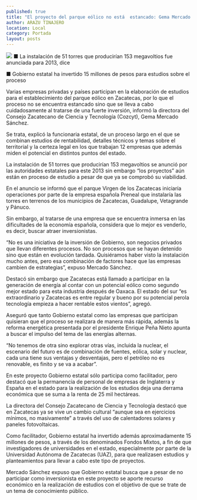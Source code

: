```yaml
---
published: true
title: "El proyecto del parque eólico no está  estancado: Gema Mercado Sánchez"
author: ARAZU TINAJERO
location: Local
category: Portada
layout: posts
---
```


![](http://i.imgur.com/jhywxfHm.jpg)
■ La instalación de 51 torres que producirían 153 megavoltios fue anunciada para 2013, dice

■ Gobierno estatal ha invertido 15 millones de pesos para estudios sobre el proceso

Varias empresas privadas y países participan en la elaboración de estudios para el establecimiento del parque eólico en Zacatecas, por lo que el proceso no se encuentra estancado sino que se lleva a cabo cuidadosamente al tratarse de una fuerte inversión, informó la directora del Consejo Zacatecano de Ciencia y Tecnología (Cozcyt), Gema Mercado Sánchez.

Se trata, explicó la funcionaria estatal, de un proceso largo en el que se combinan estudios de rentabilidad, detalles técnicos y temas sobre el territorial y la certeza legal en los que trabajan 12 empresas que además miden el potencial en distintos puntos del estado.

La instalación de 51 torres que producirían 153 megavoltios se anunció por las autoridades estatales para este 2013 sin embargo “los proyectos” aún están en proceso de estudio a pesar de que ya se comprobó su viabilidad. 

En el anuncio se informó que el parque Virgen de los Zacatecas iniciaría operaciones por parte de la empresa española Preneal que instalaría las torres en terrenos de los municipios de Zacatecas, Guadalupe, Vetagrande y Pánuco.

Sin embargo, al tratarse de una empresa que se encuentra inmersa en las dificultades de la economía española, considera que lo mejor es venderlo, es decir, buscar atraer inversionistas.

“No es una iniciativa de la inversión de Gobierno, son negocios privados que llevan diferentes procesos. No son procesos que se hayan detenido sino que están en evolución tardada. Quisiéramos haber visto la instalación mucho antes, pero esa combinación de factores hace que las empresas cambien de estrategias”, expuso Mercado Sánchez.

Destacó sin embargo que Zacatecas está llamado a participar en la generación de energía al contar con un potencial eólico como segundo mejor estado para esta industria después de Oaxaca. El estado del sur “es extraordinario y Zacatecas es entre regular y bueno por su potencial perola tecnología empieza a hacer rentable estos vientos”, agregó.

Aseguró que tanto Gobierno estatal como las empresas que participan quisieran que el proceso se realizara de manera más rápida, además la reforma energética presentada por el presidente Enrique Peña Nieto apunta a buscar el impulso del tema de las energías alternas.

“No tenemos de otra sino explorar otras vías, incluida la nuclear, el escenario del futuro es de combinación de fuentes, eólica, solar y nuclear, cada una tiene sus ventajas y desventajas, pero el petróleo no es renovable, es finito y se va a acabar”.

En este proyecto Gobierno estatal sólo participa como facilitador, pero destacó que la permanencia de personal de empresas de Inglaterra y España en el estado para la realización de los estudios deja una derrama económica que se suma a la renta de 25 mil hectáreas.

La directora del Consejo Zacatecano de Ciencia y Tecnología destacó que en Zacatecas ya se vive un cambio cultural “aunque sea en ejercicios mínimos, no masivamente” a través del uso de calentadores solares y paneles fotovoltaicas.

Como facilitador, Gobierno estatal ha invertido además aproximadamente 15 millones de pesos, a través de los denominados Fondos Mixtos, a fin de que investigadores de universidades en el estado, especialmente por parte de la Universidad Autónoma de Zacatecas (UAZ), para que realizasen estudios y planteamientos para llevar a cabo este tipo de proyectos.

Mercado Sánchez expuso que Gobierno estatal busca que a pesar de no participar como inversionista en este proyecto se aporte recurso económico en la realización de estudios con el objetivo de que se trate de un tema de conocimiento público.
